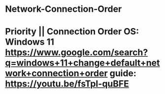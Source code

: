 # Network-Connection-Order
# Priority || Connection Order  OS: Windows 11 https://www.google.com/search?q=windows+11+change+default+network+connection+order guide: https://youtu.be/fsTpl-quBFE
